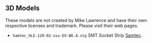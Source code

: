 ## 3D Models
These models are not created by Mike Lawrence and have their own respective licenses and trademark. Please visit their web pages.
* `Samtec_HLE-120-02-xxx-DV-BE-A.stp` SMT Socket Strip [Samtec](https://www.samtec.com/products/hle-120-02-g-dv-be-a#).
